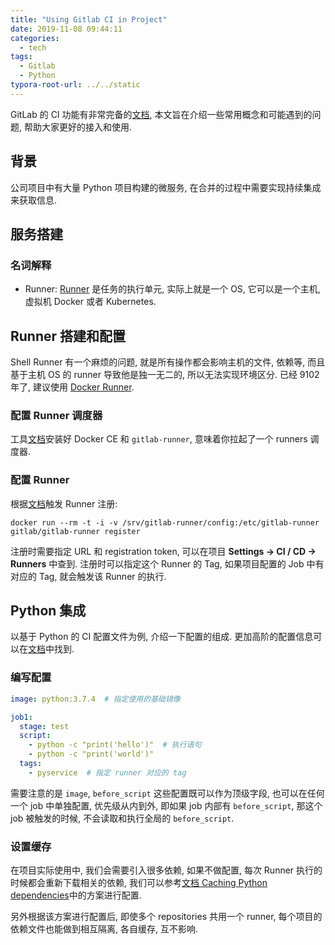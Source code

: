 ```yaml
---
title: "Using Gitlab CI in Project"
date: 2019-11-08 09:44:11
categories:
  - tech
tags:
  - Gitlab
  - Python
typora-root-url: ../../static
---
```


GitLab 的 CI 功能有非常完备的[文档](https://docs.gitlab.com/ee/ci/), 本文旨在介绍一些常用概念和可能遇到的问题, 帮助大家更好的接入和使用.

## 背景

公司项目中有大量 Python 项目构建的微服务, 在合并的过程中需要实现持续集成来获取信息.

## 服务搭建

### 名词解释

* Runner: [Runner](https://docs.gitlab.com/runner/) 是任务的执行单元, 实际上就是一个 OS, 它可以是一个主机, 虚拟机 Docker 或者 Kubernetes.

## Runner 搭建和配置

Shell Runner 有一个麻烦的问题, 就是所有操作都会影响主机的文件, 依赖等, 而且基于主机 OS 的 runner 导致他是独一无二的, 所以无法实现环境区分. 已经 9102 年了, 建议使用 [Docker Runner](https://docs.gitlab.com/runner/install/docker.html).

### 配置 Runner 调度器

工具[文档](https://docs.gitlab.com/runner/install/docker.html#docker-image-installation)安装好 Docker CE 和 `gitlab-runner`, 意味着你拉起了一个 runners 调度器. 

### 配置 Runner

根据[文档](https://docs.gitlab.com/runner/register/index.html#docker)触发 Runner 注册:

```shell
docker run --rm -t -i -v /srv/gitlab-runner/config:/etc/gitlab-runner gitlab/gitlab-runner register
```

注册时需要指定 URL 和 registration token, 可以在项目 **Settings -> CI / CD -> Runners** 中查到. 注册时可以指定这个 Runner 的 Tag, 如果项目配置的 Job 中有对应的 Tag, 就会触发该 Runner 的执行.

## Python 集成

以基于 Python 的 CI 配置文件为例, 介绍一下配置的组成. 更加高阶的配置信息可以在[文档](https://docs.gitlab.com/ee/ci/yaml/)中找到.

### 编写配置

```yml
image: python:3.7.4  # 指定使用的基础镜像

job1:
  stage: test
  script:
    - python -c "print('hello')"  # 执行语句
    - python -c "print('world')"
  tags:
    - pyservice  # 指定 runner 对应的 tag
```

需要注意的是 `image`, `before_script` 这些配置既可以作为顶级字段, 也可以在任何一个 job 中单独配置, 优先级从内到外, 即如果 job 内部有 `before_script`, 那这个 job 被触发的时候, 不会读取和执行全局的 `before_script`.

### 设置缓存

在项目实际使用中, 我们会需要引入很多依赖, 如果不做配置, 每次 Runner 执行的时候都会重新下载相关的依赖, 我们可以参考[文档 Caching Python dependencies](https://docs.gitlab.com/ee/ci/caching/#caching-python-dependencies)中的方案进行配置.

另外根据该方案进行配置后, 即使多个 repositories 共用一个 runner, 每个项目的依赖文件也能做到相互隔离, 各自缓存, 互不影响.
